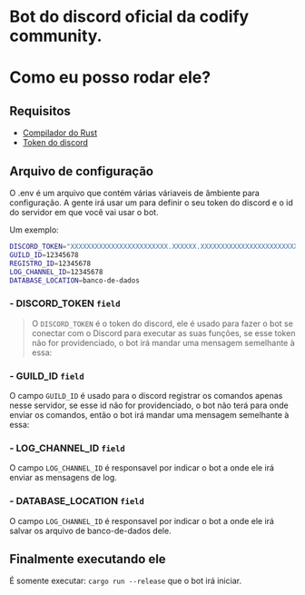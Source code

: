 # Bot do discord oficial da codify community.

# Como eu posso rodar ele?

## Requisitos

- [Compilador do Rust](https://www.rust-lang.org/)
- [Token do discord](https://discord.com/developers/applications)

## Arquivo de configuração

O .env é um arquivo que contém várias váriaveis de âmbiente para configuração. A gente irá usar um para definir o seu token do discord e o id do servidor em que você vai usar o bot.

Um exemplo:

```sh
DISCORD_TOKEN="XXXXXXXXXXXXXXXXXXXXXXXX.XXXXXX.XXXXXXXXXXXXXXXXXXXXXXXXXXXXXXXXXXXXXX"
GUILD_ID=12345678
REGISTRO_ID=12345678
LOG_CHANNEL_ID=12345678
DATABASE_LOCATION=banco-de-dados
```

### - DISCORD_TOKEN `field`

> O `DISCORD_TOKEN` é o token do discord, ele é usado para fazer o bot se conectar com o Discord para executar as suas funções, se esse token não for providenciado, o bot irá mandar uma mensagem semelhante à essa:

### - GUILD_ID `field`

O campo `GUILD_ID` é usado para o discord registrar os comandos apenas nesse servidor, se esse id não for providenciado, o bot não terá para onde enviar os comandos, então o bot irá mandar uma mensagem semelhante à essa:

### - LOG_CHANNEL_ID `field`

O campo `LOG_CHANNEL_ID` é responsavel por indicar o bot a onde ele irá enviar as mensagens de log.

### - DATABASE_LOCATION `field`

O campo `LOG_CHANNEL_ID` é responsavel por indicar o bot a onde ele irá salvar os arquivo de banco-de-dados dele.

## Finalmente executando ele

É somente executar: `cargo run --release` que o bot irá iniciar.
